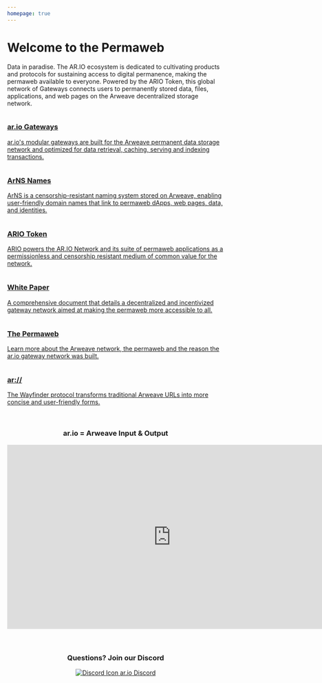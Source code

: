 ```yaml
---
homepage: true
---
```


# Welcome to the Permaweb

Data in paradise. The AR.IO ecosystem is dedicated to cultivating products and protocols for sustaining access to digital permanence, making the permaweb available to everyone. Powered by the ARIO Token, this global network of Gateways connects users to permanently stored data, files, applications, and web pages on the Arweave decentralized storage network.

<div id="block-container" class="home-container">

<div class="home-box">
<a href="./gateways">
<img class="smaller-image" :src="$withBase('/images/1-Gateways.png')">
<h3>ar.io Gateways</h3>
<p>ar.io's modular gateways are built for the Arweave permanent data storage network and optimized for data retrieval, caching, serving and indexing transactions.</p>
</a>
</div>

<div class="home-box">
<a href="./arns">
<img class="smaller-image" :src="$withBase('/images/2-ArNSys.png')">
<h3>ArNS Names</h3>
<p>ArNS is a censorship-resistant naming system stored on Arweave, enabling user-friendly domain names that link to permaweb dApps, web pages, data, and identities.</p>
</a>
</div>

<div class="home-box">
<a href="./token">
<img class="smaller-image" :src="$withBase('/images/3-Token.png')">
<h3>ARIO Token</h3>
<p>ARIO powers the AR.IO Network and its suite of permaweb applications as a permissionless and censorship resistant medium of common value for the network.</p>
</a>
</div>

<div class="home-box">
<a href="https://arweave.net/lNjWn3LpyhKC95Kqe-x8X2qgju0j98MhucdDKK85vc4" target="_blank">
<img class="smaller-image" :src="$withBase('/images/4-White-Paper.png')">
<h3>White Paper</h3>
<p>A comprehensive document that details a decentralized and incentivized gateway network aimed at making the permaweb more accessible to all.</p>
</a>
</div>

<div class="home-box">
<a href="./arweave">
<img class="smaller-image" :src="$withBase('/images/5-The-Permaweb.png')">
<h3>The Permaweb</h3>
<p>Learn more about the Arweave network, the permaweb and the reason the ar.io gateway network was built.</p>
</a>
</div>

<div class="home-box">
<a href="./wayfinder">
<img class="smaller-image" :src="$withBase('/images/6-ARCSS.png')">
<h3>ar://</h3>
<p>The Wayfinder protocol transforms traditional Arweave URLs into more concise and user-friendly forms.</p>
</a>
</div>

</div>

</br>

<center>
<h3>ar.io = Arweave Input & Output</h3>
<div class="video-container">
<iframe width="760" height="428" src="https://www.youtube.com/embed/6HJc4_OYVMQ" title="What and Why AR.IO? | AR.IO 101" frameborder="0" allow="accelerometer; autoplay; clipboard-write; encrypted-media; gyroscope; picture-in-picture; web-share" allowfullscreen></iframe>
</div>

</br>
</br>

<h3>Questions? Join our Discord</h3>

<a href="https://discord.gg/7zUPfN4D6g" target="_self" class="discord-container">
    <img class="discord-logo-home" :src="$withBase('/images/discord-mark-black.svg')" alt="Discord Icon">
    <span class="discord-button-text">ar.io Discord</span>
</a>

</center>
